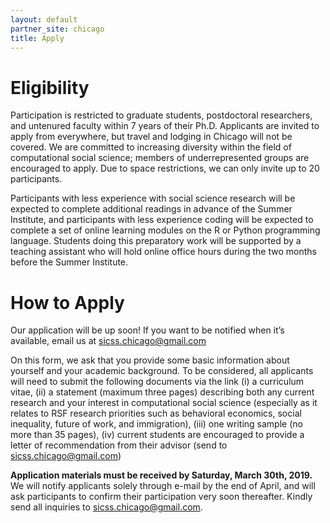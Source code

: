 ```yaml
---
layout: default
partner_site: chicago
title: Apply
---
```


# Eligibility

Participation is restricted to graduate students, postdoctoral researchers, and untenured faculty within 7 years of their Ph.D. Applicants are invited to apply from everywhere, but travel and lodging in Chicago will not be covered. We are committed to increasing diversity within the field of computational social science; members of underrepresented groups are encouraged to apply. Due to space restrictions, we can only invite up to 20 participants.

Participants with less experience with social science research will be expected to complete additional readings in advance of the Summer Institute, and participants with less experience coding will be expected to complete a set of online learning modules on the R or Python programming language. Students doing this preparatory work will be supported by a teaching assistant who will hold online office hours during the two months before the Summer Institute.


# How to Apply

Our application will be up soon! If you want to be notified when it’s available, email us at [sicss.chicago@gmail.com](mailto:sicss.chicago@gmail.com)

On this form, we ask that you provide some basic information about yourself and your academic background. To be considered, all applicants will need to submit the following documents via the link (i) a curriculum vitae, (ii) a statement (maximum three pages) describing both any current research and your interest in computational social science (especially as it relates to RSF research priorities such as behavioral economics, social inequality, future of work, and immigration), (iii) one writing sample (no more than 35 pages), (iv) current students are encouraged to provide a letter of recommendation from their advisor (send to [sicss.chicago@gmail.com](mailto:sicss.chicago@gmail.com))


**Application materials must be received by Saturday, March 30th, 2019.** We will notify applicants solely through e-mail by the end of April, and will ask participants to confirm their participation very soon thereafter. Kindly send all inquiries to [sicss.chicago@gmail.com](mailto:sicss.chicago@gmail.com).

